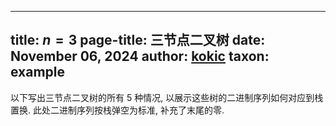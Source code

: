 
---
title: $n=3$
page-title: 三节点二叉树
date: November 06, 2024
author: [kokic](/kokic.md)
taxon: example
---

以下写出三节点二叉树的所有 $5$ 种情况, 以展示这些树的二进制序列如何对应到栈置换. 
此处二进制序列按栈弹空为标准, 补充了末尾的零. 

[](./stack-permutation-0001.typ#:block)
